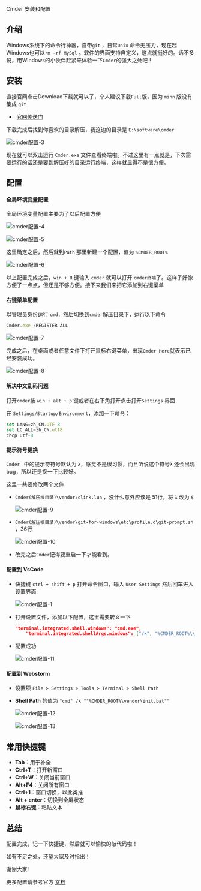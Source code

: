 Cmder 安装和配置

## 介绍

Windows系统下的命令行神器，自带`git` ，日常`Unix` 命令无压力，现在起Windows也可以`rm -rf MySql` 。软件的界面支持自定义，这点就挺好的。话不多说，用Windows的小伙伴赶紧来体验一下`Cmder`的强大之处吧！



## 安装

直接官网点击Download下载就可以了，个人建议下载`Full`版，因为 `minn` 版没有集成 `git`

* ​	[官网传送门](https://cmder.net/)

下载完成后找到你喜欢的目录解压，我这边的目录是 `E:\software\cmder`

![cmder配置-3](E:\myself\02--笔记\image\cmder配置-3.png)

现在就可以双击运行 `Cmder.exe` 文件查看终端啦。不过这里有一点就是，下次需要运行的话还是要到解压好的目录运行终端，这样就显得不是很方便。



## 配置

#### 全局环境变量配置

全局环境变量配置主要为了以后配置方便

![cmder配置-4](E:\myself\02--笔记\image\cmder配置-4.png)

![cmder配置-5](E:\myself\02--笔记\image\cmder配置-5.png)



这里确定之后，然后就到`Path` 那里新建一个配置，值为 `%CMDER_ROOT%`

![cmder配置-6](E:\myself\02--笔记\image\cmder配置-6.png)



以上配置完成之后，`win + R` 键输入 `cmder` 就可以打开 `cmder终端`了。这样子好像方便了一点点，但还是不够方便。接下来我们来把它添加到右键菜单

#### 右键菜单配置

以管理员身份运行 `cmd`，然后切换到`cmder`解压目录下，运行以下命令

```javascript
Cmder.exe /REGISTER ALL
```

![cmder配置-7](E:\myself\02--笔记\image\cmder配置-7.png)



完成之后，在桌面或者任意文件下打开鼠标右键菜单，出现`Cmder Here`就表示已经安装成功。

![cmder配置-8](E:\myself\02--笔记\image\cmder配置-8.png)



#### 解决中文乱码问题

打开`cmder`按 `win + alt + p` 键或者在右下角打开点击打开`Settings` 界面

在 `Settings/Startup/Environment`，添加一下命令：

```javascript
set LANG=zh_CN.UTF-8
set LC_ALL=zh_CN.utf8
chcp utf-8
```



#### 提示符号更换

`Cmder ` 中的提示符符号默认为 `λ`，感觉不是很习惯，而且听说这个符号`λ` 还会出现 bug，所以还是换一下比较好。

这里一共要修改两个文件

* `Cmder(解压根目录)\vendor\clink.lua` ，没什么意外应该是 51行，将 `λ` 改为 `$`

  ![cmder配置-9](E:\myself\02--笔记\image\cmder配置-9.png)

* `Cmder(解压根目录)\vendor\git-for-windows\etc\profile.d\git-prompt.sh` ，36行

  ![cmder配置-10](E:\myself\02--笔记\image\cmder配置-10.png)

* 改完之后`Cmder`记得要重启一下才能看到。



#### 配置到 **VsCode**

* 快捷键 `ctrl + shift + p` 打开命令窗口，输入 `User Settings`  然后回车进入设置界面

  ![cmder配置-1](E:\myself\02--笔记\image\cmder配置-1.png)

* 打开设置文件，添加以下配置，这里需要转义一下

  ```json
  "terminal.integrated.shell.windows": "cmd.exe",
      "terminal.integrated.shellArgs.windows": ["/k", "%CMDER_ROOT%\\vendor\\init.bat"]
  ```

* 配置成功

  ![cmder配置-11](E:\myself\02--笔记\image\cmder配置-11.png)



#### 配置到 **Webstorm**

* 设置项 `File > Settings > Tools > Terminal > Shell Path`

* **Shell Path** 的值为 `"cmd" /k ""%CMDER_ROOT%\vendor\init.bat""`

  ![cmder配置-12](E:\myself\02--笔记\image\cmder配置-12.png)

  

  ![cmder配置-13](E:\myself\02--笔记\image\cmder配置-13.png)



## 常用快捷键

* **Tab**：用于补全
* **Ctrl+T**：打开新窗口
* **Ctrl+W**：关闭当前窗口
* **Alt+F4**：关闭所有窗口
* **Ctrl+1**：窗口切换，以此类推
* **Alt + enter**：切换到全屏状态
* **鼠标右键**：粘贴文本



## 总结

配置完成，记一下快捷键，然后就可以愉快的敲代码啦！

如有不足之处，还望大家及时指出！

谢谢大家!



更多配置请参考官方 [文档](https://github.com/cmderdev/cmder/wiki/Customization)

